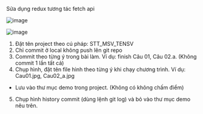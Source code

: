 Sửa dụng redux tương tác fetch api

![image](https://github.com/yw07761/TBDD-CK/assets/89188722/39a2b88c-be7b-44c8-8eb5-319d33060be7)


![image](https://github.com/yw07761/TBDD-CK/assets/89188722/273d46d3-0007-45a3-bf06-28e9b813c7bd)

1. Đặt tên project theo cú pháp: STT_MSV_TENSV
2. Chỉ commit ở local không push lên git repo
3. Commit theo từng ý trong bài làm. Ví dụ: finish Câu 01, Câu 02.a. (Không commit 1 lần tất cả)
4. Chụp hình, đặt tên file hình theo từng ý khi chạy chương trình. Ví dụ: Cau01.jpg, Cau02_a.jpg
- Lưu vào thư mục demo trong project. (Không có không chấm điểm)
5. Chụp hình history commit (dùng lệnh git log) và bỏ vào thư mục demo nêu trên.
